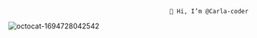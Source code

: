                                                  👋 Hi, I’m @Carla-coder


![octocat-1694728042542](https://github.com/Carla-coder/Carla-coder/assets/128012862/4df32257-e69b-475f-8dc0-a49bf5204ec2)

<!---
Carla-coder/Carla-coder is a ✨ special ✨ repository because its `README.md` (this file) appears on your GitHub profile.
You can click the Preview link to take a look at your changes.
--->
